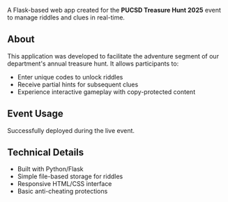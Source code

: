 A Flask-based web app created for the **PUCSD Treasure Hunt 2025** event to manage riddles and clues in real-time.

## About

This application was developed to facilitate the adventure segment of our department's annual treasure hunt. It allows participants to:
- Enter unique codes to unlock riddles
- Receive partial hints for subsequent clues
- Experience interactive gameplay with copy-protected content

## Event Usage
Successfully deployed during the live event.

## Technical Details
- Built with Python/Flask
- Simple file-based storage for riddles
- Responsive HTML/CSS interface
- Basic anti-cheating protections
